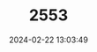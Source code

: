 ---
title: "2553"
category: "Barbastella barbastellus"
draft: false
date: 2024-02-22 13:03:49
languages:
  English: ["Barbastelle", "Western Barbastelle"]
  Spanish; Castilian: ["Barbastela"]
  French: ["Barbastelle Commune", "Barbastelle D'Europe"]
  Italian: ["Barbastello comune"]
  German: ["Westliche Mopsfledermaus"]
---